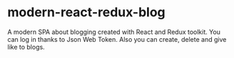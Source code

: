 # modern-react-redux-blog
A modern SPA about blogging created with React and Redux toolkit. You can log in thanks to Json Web Token. Also you can create, delete and give like to blogs.

